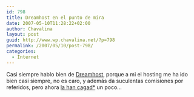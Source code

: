 ```yaml
---
id: 798
title: Dreamhost en el punto de mira
date: 2007-05-10T11:28:22+02:00
author: Chavalina
layout: post
guid: http://www.wp.chavalina.net/?p=798
permalink: /2007/05/10/post-798/
categories:
  - Internet
---
```

Casi siempre hablo bien de <a href="http://www.dreamhost.com/r.cgi?chavalina" target="_blank">Dreamhost</a>, porque a mi el hosting me ha ido bien casi siempre, no es caro, y adem&aacute;s da suculentas comisiones por referidos, pero ahora <a href="http://sigt.net/archivo/dreamhost-deshabilita-paginas-por-la-clave-hd-dvd.xhtml" target="_blank">la han cagad*</a> un poco&#8230;